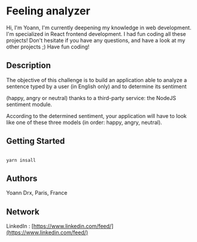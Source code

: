 # Feeling analyzer

Hi,
I'm Yoann, I'm currently deepening my knowledge in web development. I'm specialized in React frontend development.
I had fun coding all these projects!
Don't hesitate if you have any questions, and have a look at my other projects ;)
Have fun coding!

## Description 

The objective of this challenge is to build an application able to analyze a sentence typed by a user (in English only) and to determine its sentiment

(happy, angry or neutral) thanks to a third-party service: the NodeJS sentiment module.

According to the determined sentiment, your application will have to look like one of these three models (in order: happy, angry, neutral).

## Getting Started 

```

yarn insall

```

## Authors

Yoann Drx, Paris, France 

## Network

LinkedIn : [https://www.linkedin.com/feed/](https://www.linkedin.com/feed/)
